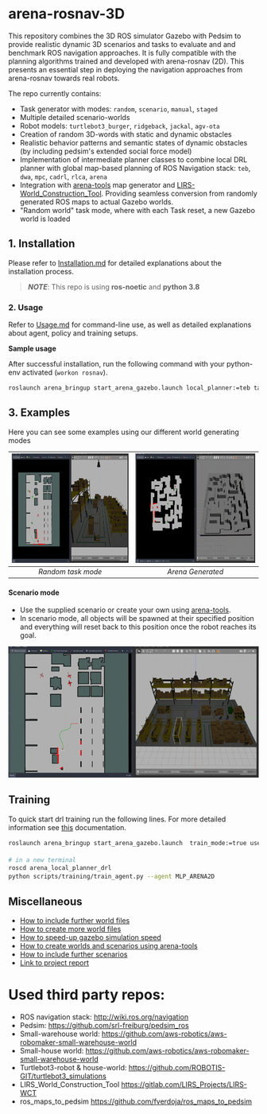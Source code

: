 # arena-rosnav-3D

This repository combines the 3D ROS simulator Gazebo with Pedsim to provide realistic dynamic 3D scenarios and tasks to evaluate and and benchmark ROS navigation approaches. It is fully compatible with the planning algorithms trained and developed with arena-rosnav (2D). This presents an essential step in deploying the navigation approaches from arena-rosnav towards real robots.

The repo currently contains: 
- Task generator with modes: `random`, `scenario`, `manual`, `staged` 
- Multiple detailed scenario-worlds
- Robot models: `turtlebot3_burger`, `ridgeback`, `jackal`, `agv-ota`
- Creation of random 3D-words with static and dynamic obstacles
- Realistic behavior patterns and semantic states of dynamic obstacles (by including pedsim's extended social force model)
- Implementation of intermediate planner classes to combine local DRL planner with global map-based planning of ROS Navigation stack: `teb`, `dwa`, `mpc`, `cadrl`, `rlca`, `arena`
- Integration with [arena-tools](https://github.com/ignc-research/arena-tools) map generator and [LIRS-World_Construction_Tool](https://gitlab.com/LIRS_Projects/LIRS-WCT). Providing seamless conversion from randomly generated ROS maps to actual Gazebo worlds.
- "Random world" task mode, where with each Task reset, a new Gazebo world is loaded

## 1. Installation

Please refer to [Installation.md](docs/Installation.md) for detailed explanations about the installation process.

> ***NOTE***: This repo is using **ros-noetic** and **python 3.8**

### 2. Usage
<!-- The gui should currently not be used since it is not updated to include multi-robot support -->

<!-- For a finer user experience we provide a Python GUI, please have a look at [GUI.md](docs/GUI.md) for more information.
![Picture of GUI](https://i.ibb.co/3C4XZjx/Screenshot-20211020-184556.png) -->

<!-- Otherwise please  -->
Refer to [Usage.md](docs/Usage.md) for command-line use, as well as detailed explanations about agent, policy and training setups.

**Sample usage**

After successful installation, run the following command with your python-env activated (`workon rosnav`).

```bash
roslaunch arena_bringup start_arena_gazebo.launch local_planner:=teb task_mode:=random world:=small_warehouse actors:=6 
```
## 3. Examples
Here you can see some examples using our different world generating modes

|<img width="360" height="220" src="img/demo-gifs/random-mode-warehouse.gif">|<img width="360" height="220" src="img/demo-gifs/arena-tools-world.gif">|
|:--:       |              :--:|
| *Random task mode* | *Arena Generated* |
#### Scenario mode

- Use the supplied scenario or create your own using [arena-tools](https://github.com/ignc-research/arena-tools).
- In scenario mode, all objects will be spawned at their specified position and everything will reset back to this position once the robot reaches its goal.

<img width='700' hight='300' src="img/demo-gifs/scenario-mode-world.gif">


## Training

To quick start drl training run the following lines. For more detailed information see [this](docs/DRL-Training.md) documentation.
```bash
roslaunch arena_bringup start_arena_gazebo.launch  train_mode:=true use_viz:=true  task_mode:=random

# in a new terminal
roscd arena_local_planner_drl
python scripts/training/train_agent.py --agent MLP_ARENA2D
```

## Miscellaneous

- [How to include further world files](docs/Miscellaneous.md#How-to-include-further-world-files)
- [How to create more world files](docs/Miscellaneous.md#How-to-create-more-world-files)
- [How to speed-up gazebo simulation speed](docs/Miscellaneous.md#How-to-speed-up-gazebo-simulation-speed)
- [How to create worlds and scenarios using arena-tools](https://github.com/Jacenty00/arena-tools)
- [How to include further scenarios](docs/Miscellaneous.md#How-to-include-further-scenarios)
- [Link to project report](https://www.overleaf.com/9421739154ccngtqpdcvjj)

# Used third party repos:

- ROS navigation stack: http://wiki.ros.org/navigation
- Pedsim: https://github.com/srl-freiburg/pedsim_ros
- Small-warehouse world: https://github.com/aws-robotics/aws-robomaker-small-warehouse-world
- Small-house world: https://github.com/aws-robotics/aws-robomaker-small-warehouse-world
- Turtlebot3-robot & house-world: https://github.com/ROBOTIS-GIT/turtlebot3_simulations
- LIRS_World_Construction_Tool https://gitlab.com/LIRS_Projects/LIRS-WCT
- ros_maps_to_pedsim https://github.com/fverdoja/ros_maps_to_pedsim
